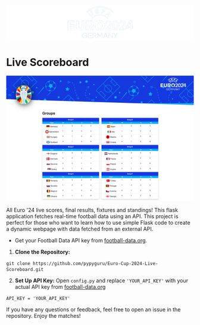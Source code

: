 ![EURO LOGO](Starting%20Template/static/img/logo-right.svg)
# Live Scoreboard 

![EURO LOGO](snapshot.png)

All Euro '24 live scores, final results, fixtures and standings! This flask application fetches real-time football data using an API. 
This project is perfect for those who want to learn how to use simple Flask code to create a dynamic webpage with data fetched from an external API.

- Get your Football Data API key from [football-data.org](https://www.football-data.org/documentation/quickstart).

1. **Clone the Repository:**
```
git clone https://github.com/pypyguru/Euro-Cup-2024-Live-Scoreboard.git
```

2. **Set Up API Key:**
Open `config.py` and replace `'YOUR_API_KEY'` with your actual API key from [football-data.org](http://football-data.org/)
```
API_KEY = 'YOUR_API_KEY'
```

If you have any questions or feedback, feel free to open an issue in the repository. Enjoy the matches!
